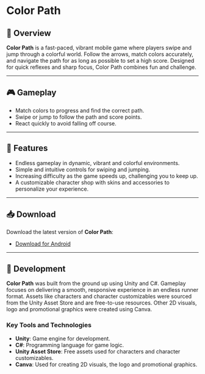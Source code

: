 # Color Path

## 🎨 Overview
**Color Path** is a fast-paced, vibrant mobile game where players swipe and jump through a colorful world. Follow the arrows, match colors accurately, and navigate the path for as long as possible to set a high score. Designed for quick reflexes and sharp focus, Color Path combines fun and challenge.

---

## 🎮 Gameplay
- Match colors to progress and find the correct path.
- Swipe or jump to follow the path and score points.
- React quickly to avoid falling off course.

---

## 🌟 Features
- Endless gameplay in dynamic, vibrant and colorful environments.
- Simple and intuitive controls for swiping and jumping.
- Increasing difficulty as the game speeds up, challenging you to keep up.
- A customizable character shop with skins and accessories to personalize your experience.

---

## 📥 Download
Download the latest version of **Color Path**:
- [Download for Android](https://play.google.com/store/apps/details?id=com.dmgamesdev.colorpath)

---

## 🔧 Development
**Color Path** was built from the ground up using Unity and C#. Gameplay focuses on delivering a smooth, responsive experience in an endless runner format. Assets like characters and character customizables were sourced from the Unity Asset Store and are free-to-use resources. Other 2D visuals, logo and promotional graphics were created using Canva.

### Key Tools and Technologies
- **Unity**: Game engine for development.
- **C#**: Programming language for game logic.
- **Unity Asset Store**: Free assets used for characters and character customizables.
- **Canva**: Used for creating 2D visuals, the logo and promotional graphics.

